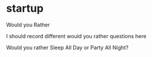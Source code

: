 # startup
Would you Rather

I should record different would you rather questions here

Would you rather Sleep All Day or Party All Night?
